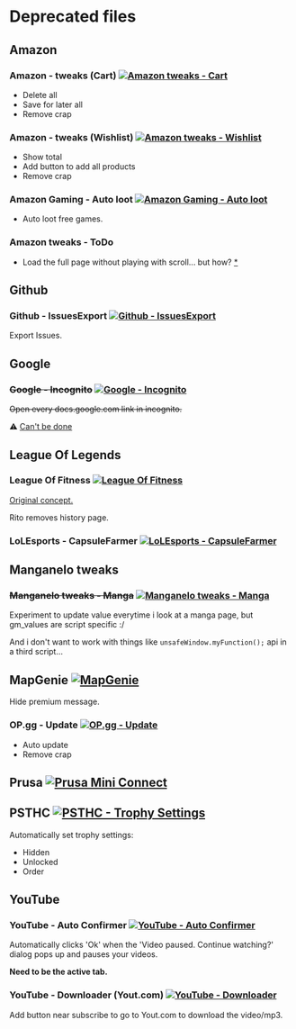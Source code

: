 # Deprecated files

## Amazon

### Amazon - tweaks (Cart) [![Amazon tweaks - Cart](https://img.shields.io/badge/Install-green.svg?logo=tampermonkey)](https://raw.githubusercontent.com/kevingrillet/Userscripts/main/user.js/deprecated/[Amazon]%20Tweaks%20(Cart).user.js)

- Delete all
- Save for later all
- Remove crap

### Amazon - tweaks (Wishlist) [![Amazon tweaks - Wishlist](https://img.shields.io/badge/Install-green.svg?logo=tampermonkey)](https://raw.githubusercontent.com/kevingrillet/Userscripts/main/user.js/deprecated/[Amazon]%20Tweaks%20(Whishlist).user.js)

- Show total
- Add button to add all products
- Remove crap

### Amazon Gaming - Auto loot [![Amazon Gaming - Auto loot](https://img.shields.io/badge/Install-1.1-green.svg?logo=tampermonkey)](https://raw.githubusercontent.com/kevingrillet/Userscripts/main/user.js/deprecated/[AmazonGaming]%20Auto%20loot.user.js)

- Auto loot free games.

### Amazon tweaks - ToDo

- Load the full page without playing with scroll... but how? [*](https://stackoverflow.com/questions/66536837/how-can-i-fully-load-amazon-wish-list-with-javascript)

## Github

### Github - IssuesExport [![Github - IssuesExport](https://img.shields.io/badge/Install-orange.svg?logo=tampermonkey)](https://raw.githubusercontent.com/kevingrillet/Userscripts/main/user.js/deprecated/[GitHub]%20IssuesExport.user.js)

Export Issues.

## Google

### ~~Google - Incognito~~ [![Google - Incognito](https://img.shields.io/badge/Install-0.1-black.svg?logo=tampermonkey)](https://raw.githubusercontent.com/kevingrillet/Userscripts/main/user.js/deprecated/[GoogleChrome]%20Incognito.user.js)

~~Open every docs.google.com link in incognito.~~

:warning: [Can't be done](https://developer.mozilla.org/en-US/docs/Mozilla/Add-ons/WebExtensions/API/windows/create)

## League Of Legends

### League Of Fitness [![League Of Fitness](https://img.shields.io/badge/Install-1.2-green.svg?logo=tampermonkey)](https://github.com/kevingrillet/Userscripts/raw/main/user.js/deprecated/[LoL]%20League%20Of%20Fitness.user.js)

[Original concept.](https://www.reddit.com/r/leagueoflegends/comments/1li068/league_of_fitness/)

Rito removes history page.

### LoLEsports - CapsuleFarmer [![LoLEsports - CapsuleFarmer](https://img.shields.io/badge/Install-green.svg?logo=tampermonkey)](https://github.com/kevingrillet/Userscripts/raw/refs/heads/main/user.js/deprecated/[LoLEsports]%20CapsuleFarmer.user.js)

## Manganelo tweaks

### ~~Manganelo tweaks - Manga~~ [![Manganelo tweaks - Manga](https://img.shields.io/badge/Install-0.1-black.svg?logo=tampermonkey)](https://github.com/kevingrillet/Userscripts/raw/main/user.js/deprecated/[Manganelo]%20Tweaks%20(Manga).user.js)

Experiment to update value everytime i look at a manga page, but gm_values are script specific :/

And i don't want to work with things like `unsafeWindow.myFunction();` api in a third script...

## MapGenie [![MapGenie](https://img.shields.io/badge/Install-1.5-red.svg?logo=tampermonkey)](https://raw.githubusercontent.com/kevingrillet/Userscripts/main/user.js/deprecated/[MapGenie]%20Tweaks.user.js)

Hide premium message.

### OP.gg - Update [![OP.gg - Update](https://img.shields.io/badge/Install-1.2-red.svg?logo=tampermonkey)](https://raw.githubusercontent.com/kevingrillet/Userscripts/main/user.js/deprecated/[OP.gg]%20Update.user.js)

- Auto update
- Remove crap

## Prusa [![Prusa Mini Connect](https://img.shields.io/badge/Install-1.24-red.svg?logo=tampermonkey)](https://raw.githubusercontent.com/kevingrillet/Userscripts/main/user.js/deprecated/[PrusaMiniConnect]%20Tweaks.user.js)

## PSTHC [![PSTHC - Trophy Settings](https://img.shields.io/badge/Install-1.1-red.svg?logo=tampermonkey)](https://github.com/kevingrillet/Userscripts/raw/main/user.js/deprecated/[PSTHC]%20Trophy%20Settings.user.js)

Automatically set trophy settings:

- Hidden
- Unlocked
- Order

## YouTube

### YouTube - Auto Confirmer [![YouTube - Auto Confirmer](https://img.shields.io/badge/Install-1.3-red.svg?logo=tampermonkey)](https://github.com/kevingrillet/Userscripts/raw/main/user.js/deprecated/[YouTube]%20Auto%20Confirmer.user.js)

Automatically clicks 'Ok' when the 'Video paused. Continue watching?' dialog pops up and pauses your videos.

**Need to be the active tab.**

### YouTube - Downloader (Yout.com) [![YouTube - Downloader](https://img.shields.io/badge/Install-1.5-red.svg?logo=tampermonkey)](https://github.com/kevingrillet/Userscripts/raw/main/user.js/deprecated/[YouTube]%20Downloader.user.js)

Add button near subscribe to go to Yout.com to download the video/mp3.
